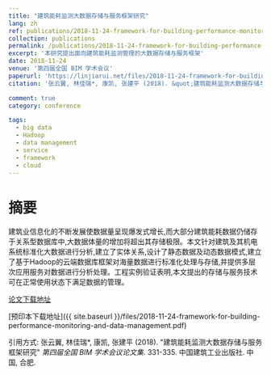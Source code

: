 ```yaml
---
title: "建筑能耗监测大数据存储与服务框架研究"
lang: zh
ref: publications/2018-11-24-framework-for-building-performance-monitoring-and-data-management
collection: publications
permalink: /publications/2018-11-24-framework-for-building-performance-monitoring-and-data-management
excerpt: '本研究提出面向建筑能耗监测管理的大数据存储与服务框架'
date: 2018-11-24
venue: '第四届全国 BIM 学术会议'
paperurl: 'https://linjiarui.net/files/2018-11-24-framework-for-building-performance-monitoring-and-data-management.pdf'
citation: '张云翼, 林佳瑞*, 康凯, 张建平 (2018). &quot;建筑能耗监测大数据存储与服务框架研究&quot; <i>第四届全国 BIM 学术会议论文集</i>. 331-335. 中国建筑工业出版社. 中国, 合肥.'

comment: true
category: conference

tags: 
  - big data
  - Hadoop
  - data management
  - service
  - framework
  - cloud
---
```



摘要
====

建筑业信息化的不断发展使数据量呈现爆发式增长,而大部分建筑能耗数据仍储存于关系型数据库中,大数据体量的增加将超出其存储极限。本文针对建筑及其机电系统标准化大数据进行分析,建立了实体关系,设计了静态数据及动态数据模式,建立了基于Hadoop的云端数据库框架对海量数据进行标准化处理与存储,并提供多层次应用服务对数据进行分析处理。工程实例验证表明,本文提出的存储与服务技术可在正常使用状态下满足数据的管理。

[论文下载地址](http://kns.cnki.net/KCMS/detail/detail.aspx?dbcode=CPFD&dbname=CPFDLAST2019&filename=JGCB201811001067&v=MDUzMjhaZXNKQ3hOS3VoZGhuajk4VG5qcXF4ZEVlTU9VS3JpZlp1OXZIeW5sVTd6Tkoxc1RMeXJJYkxHNEg5bk5ybzlG)

[预印本下载地址]({{ site.baseurl }}/files/2018-11-24-framework-for-building-performance-monitoring-and-data-management.pdf)

引用方式: 张云翼, 林佳瑞*, 康凯, 张建平 (2018). &quot;建筑能耗监测大数据存储与服务框架研究&quot; <i>第四届全国 BIM 学术会议论文集</i>. 331-335. 中国建筑工业出版社. 中国, 合肥.